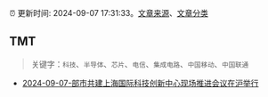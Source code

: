 :alarm_clock: 更新时间: 2024-09-07 17:31:33。[文章来源](/README.md)、[文章分类](/TAGS.md)

## TMT


> 关键字：`科技`、`半导体`、`芯片`、`电信`、`集成电路`、`中国移动`、`中国联通`



- [2024-09-07-部市共建上海国际科技创新中心现场推进会议在沪举行](https://www.cls.cn/detail/1792195) 

